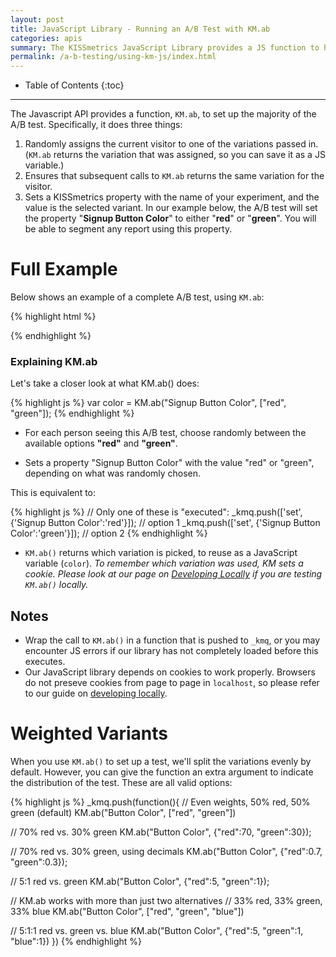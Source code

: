 ```yaml
---
layout: post
title: JavaScript Library - Running an A/B Test with KM.ab
categories: apis
summary: The KISSmetrics JavaScript Library provides a JS function to help you set up the A/B test. It does the three things every A/B test needs, all in one fell swoop. However, it requires you to edit some JavaScript on your site, though. Read here for some examples.
permalink: /a-b-testing/using-km-js/index.html
---
```

* Table of Contents
{:toc}
* * *

The Javascript API provides a function, `KM.ab`, to set up the majority of the A/B test. Specifically, it does three things:

1. Randomly assigns the current visitor to one of the variations passed in. (`KM.ab` returns the variation that was assigned, so you can save it as a JS variable.)
2. Ensures that subsequent calls to `KM.ab` returns the same variation for the visitor.
3. Sets a KISSmetrics property with the name of your experiment, and the value is the selected variant. In our example below, the A/B test will set the property "**Signup Button Color**" to either "**red**" or "**green**". You will be able to segment any report using this property.

# Full Example

Below shows an example of a complete A/B test, using `KM.ab`:

{% highlight html %}
<!--
  Here is our signup button. Notice that it is hidden by
  setting the style to "display: none". Also notice that
  it is by default using the "green" image.
-->
<img src="/images/green.png" id="signup_button" style="display: none"/>

<script type="text/javascript">
  // If for some reason KISSmetrics doesn't load or there is an error we'll just show the default green button after 1.5s
  var abTimeout1 = setTimeout(function(){
    document.getElementById("signup_button").style.display = '';
  }, 1500);

  // Now we need to add some Javascript code to run our A/B test.
  // Using _kmq.push to call our setup function ensures that it is only called once KM is loaded.
  _kmq.push(function(){
    // Set up the experiment (this is the meat and potatoes)
    var color = KM.ab("Signup Button Color", ["red", "green"]);

    // Set the button color
    var button = document.getElementById("signup_button");
    button.src = "/images/"+color+".png"; // Set the button color
    button.style.display = ''; // Show the button

    // Clear the timeout, since this worked fine
    clearTimeout(abTimeout1);
  });

  // Record when someone clicks on the button
  _kmq.push(["trackClick", "signup_button", "Clicked Signup"])
</script>
{% endhighlight %}

### Explaining KM.ab

Let's take a closer look at what KM.ab() does:

{% highlight js %}
var color = KM.ab("Signup Button Color", ["red", "green"]);
{% endhighlight %}

* For each person seeing this A/B test, choose randomly between the available options **"red"** and **"green"**.

* Sets a property "Signup Button Color" with the value "red" or "green", depending on what was randomly chosen.

This is equivalent to:

{% highlight js %}
// Only one of these is "executed":
_kmq.push(['set', {'Signup Button Color':'red'}]);   // option 1
_kmq.push(['set', {'Signup Button Color':'green'}]); // option 2
{% endhighlight %}

* `KM.ab()` returns which variation is picked, to reuse as a JavaScript variable (`color`). *To remember which variation was used, KM sets a cookie. Please look at our page on [Developing Locally][local] if you are testing `KM.ab()` locally.*

## Notes

* Wrap the call to `KM.ab()` in a function that is pushed to `_kmq`, or you may encounter JS errors if our library has not completely loaded before this executes.
* Our JavaScript library depends on cookies to work properly. Browsers do not preseve cookies from page to page in `localhost`, so please refer to our guide on [developing locally][local].

# Weighted Variants

When you use `KM.ab()` to set up a test, we'll split the variations evenly by default. However, you can give the function an extra argument to indicate the distribution of the test. These are all valid options:

{% highlight js %}
_kmq.push(function(){
  // Even weights, 50% red, 50% green (default)
  KM.ab("Button Color", ["red", "green"])

  // 70% red vs. 30% green
  KM.ab("Button Color", {"red":70, "green":30});

  // 70% red vs. 30% green, using decimals
  KM.ab("Button Color", {"red":0.7, "green":0.3});

  // 5:1 red vs. green
  KM.ab("Button Color", {"red":5, "green":1});


  // KM.ab works with more than just two alternatives
  // 33% red, 33% green, 33% blue
  KM.ab("Button Color", ["red", "green", "blue"])

  // 5:1:1 red vs. green vs. blue
  KM.ab("Button Color", {"red":5, "green":1, "blue":1})
})
{% endhighlight %}

[local]: /advanced/local-development